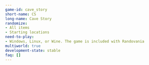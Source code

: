 ```yaml
---
game-id: cave_story
short-name: CS
long-name: Cave Story
randomize:
- All items
- Starting locations
need-to-play:
- Windows, Linux, or Wine. The game is included with Randovania
multiworld: true
development-state: stable
faq: []
---
```

